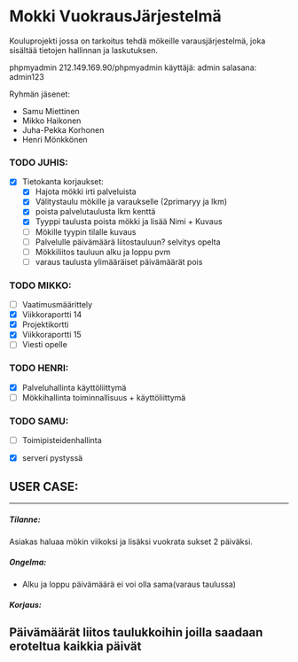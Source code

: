 # Mokki VuokrausJärjestelmä

Kouluprojekti jossa on tarkoitus tehdä mökeille varausjärjestelmä, joka sisältää tietojen hallinnan ja laskutuksen.

phpmyadmin 212.149.169.90/phpmyadmin
käyttäjä: admin
salasana: admin123

Ryhmän jäsenet:
 - Samu Miettinen
 - Mikko Haikonen
 - Juha-Pekka Korhonen
 - Henri Mönkkönen


### TODO JUHIS:
 - [x] Tietokanta korjaukset:
   - [x] Hajota mökki irti palveluista
   - [x] Välitystaulu mökille ja varaukselle (2primaryy ja lkm)
   - [x] poista palvelutaulusta lkm kenttä
   - [x] Tyyppi taulusta poista mökki ja lisää Nimi + Kuvaus
   - [ ] Mökille tyypin tilalle kuvaus
   - [ ] Palvelulle päivämäärä liitostauluun? selvitys opelta
   - [ ] Mökkiliitos tauluun alku ja loppu pvm
   - [ ] varaus taulusta ylimääräiset päivämäärät pois

### TODO MIKKO:
  - [ ] Vaatimusmäärittely
  - [x] Viikkoraportti 14
  - [x] Projektikortti
  - [x] Viikkoraportti 15
  - [ ] Viesti opelle
  
### TODO HENRI:
  - [x] Palveluhallinta käyttöliittymä
  - [ ] Mökkihallinta toiminnallisuus + käyttöliittymä

### TODO SAMU:
  - [ ] Toimipisteidenhallinta
  - [x] serveri pystyssä


## USER CASE:
-----------
##### Tilanne:

Asiakas haluaa mökin viikoksi ja lisäksi vuokrata sukset 2 päiväksi.

##### Ongelma:

- Alku ja loppu päivämäärä ei voi olla sama(varaus taulussa)

##### Korjaus:
Päivämäärät liitos taulukkoihin joilla saadaan eroteltua kaikkia päivät
--------
